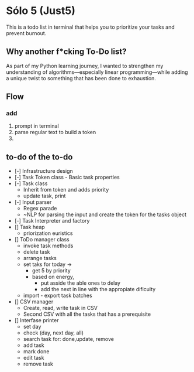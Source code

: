 # Sólo 5 (Just5)

This is a todo list in terminal that helps you to prioritize your tasks and prevent burnout.

## Why another f*cking To-Do list?

As part of my Python learning journey, I wanted to strengthen my understanding of algorithms—especially linear programming—while adding a unique twist to something that has been done to exhaustion.

## Flow

### add

1. prompt in terminal
2. parse regular text to build a token
3.

## to-do of the to-do

- [-] Infrastructure design
- [-] Task Token class
        - Basic task properties
- [-] Task class
  - Inherit from token and adds priority
  - update task, print
- [-] Input parser
  - Regex parade
  - ~NLP for parsing the input and create the token for the tasks object
- [-] Task Interpreter and factory
- [] Task heap
  - priorization euristics
- [] ToDo manager class
  - invoke task methods
  - delete task
  - arrange tasks
  - set taks for today ->
    - get 5 by priority
    - based on energy,
      - put asside the able ones to delay
      - add the next in line with the appropiate dificulty
  - import - export task batches
- [] CSV manager
  - Create, read, write task in CSV
  - Second CSV with all the tasks that has a prerequisite
- [] Interfase printer
  - set day
  - check (day, next day, all)
  - search task for: done,update, remove
  - add task
  - mark done
  - edit task
  - remove task
